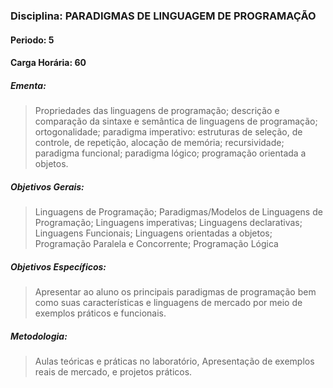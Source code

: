 ### Disciplina: PARADIGMAS DE LINGUAGEM DE PROGRAMAÇÃO
#### Periodo: 5
#### Carga Horária: 60
##### Ementa:
>Propriedades das linguagens de programação; descrição e comparação da sintaxe e semântica de linguagens de programação; ortogonalidade; paradigma imperativo: estruturas de seleção, de controle, de repetição, alocação de memória; recursividade; paradigma funcional; paradigma lógico; programação orientada a objetos.
##### Objetivos Gerais:
>Linguagens de Programação; Paradigmas/Modelos de Linguagens de Programação; Linguagens imperativas; Linguagens declarativas; Linguagens Funcionais; Linguagens orientadas a objetos; Programação Paralela e Concorrente; Programação Lógica
##### Objetivos Específicos:
>Apresentar ao aluno os principais paradigmas de programação bem como suas características e linguagens de mercado por meio de exemplos práticos e funcionais.
##### Metodologia:
>Aulas teóricas e práticas no laboratório, Apresentação de exemplos reais de mercado, e projetos práticos.